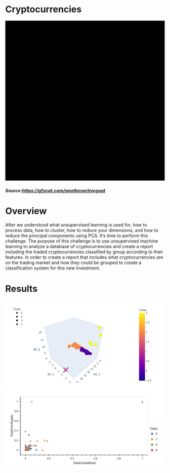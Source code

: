 # Cryptocurrencies

 ![img](https://github.com/Edgarhv/Cryptocurrencies-/blob/4b9266cfbce10aee6d7a4ff40414925a5ae95061/AnotherActiveGoat-mobile.gif)

#####  Source:https://gfycat.com/anotheractivegoat


# Overview
After we understood what unsupervised learning is used for, how to process data, how to cluster, how to reduce your dimensions, and how to reduce the principal components using PCA. It’s time to perform this challenge. The purpose of this challenge is to use unsupervised machine learning to analyze a database of cryptocurrencies and create a report including the traded cryptocurrencies classified by group according to their features. In order to create a report that includes what cryptocurrencies are on the trading market and how they could be grouped to create a classification system for this new investment.

# Results
 ![img](https://github.com/Edgarhv/Cryptocurrencies-/blob/a09413c13715ff1d23ea24b582573d5c7d4bbec3/Resources/Images/3D-Scatter%20plot%20with%20clusters.png)
 ![img](https://github.com/Edgarhv/Cryptocurrencies-/blob/6dc94609df2c5a19c6967aef159887fdb693c461/Resources/Images/2D-Scatter%20plot%20with%20clusters.png)
